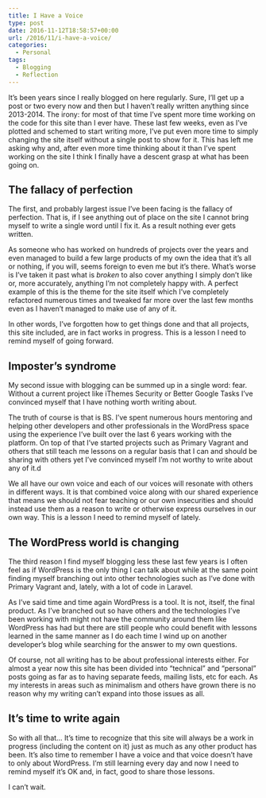 ```yaml
---
title: I Have a Voice
type: post
date: 2016-11-12T18:58:57+00:00
url: /2016/11/i-have-a-voice/
categories:
  - Personal
tags:
  - Blogging
  - Reflection
---
```


It’s been years since I really blogged on here regularly. Sure, I’ll get up a post or two every now and then but I haven’t really written anything since 2013-2014. The irony: for most of that time I’ve spent more time working on the code for this site than I ever have. These last few weeks, even as I’ve plotted and schemed to start writing more, I’ve put even more time to simply changing the site itself without a single post to show for it. This has left me asking why and, after even more time thinking about it than I’ve spent working on the site I think I finally have a descent grasp at what has been going on.

## The fallacy of perfection

The first, and probably largest issue I’ve been facing is the fallacy of perfection. That is, if I see anything out of place on the site I cannot bring myself to write a single word until I fix it. As a result nothing ever gets written.

As someone who has worked on hundreds of projects over the years and even managed to build a few large products of my own the idea that it’s all or nothing, if you will, seems foreign to even me but it’s there. What’s worse is I’ve taken it past what is _broken_ to also cover anything I simply don’t like or, more accurately, anything I’m not completely happy with. A perfect example of this is the theme for the site itself which I’ve completely refactored numerous times and tweaked far more over the last few months even as I haven’t managed to make use of any of it.

In other words, I’ve forgotten how to get things done and that all projects, this site included, are in fact works in progress. This is a lesson I need to remind myself of going forward.

## Imposter’s syndrome

My second issue with blogging can be summed up in a single word: fear. Without a current project like iThemes Security or Better Google Tasks I’ve convinced myself that I have nothing worth writing about.

The truth of course is that is BS. I’ve spent numerous hours mentoring and helping other developers and other professionals in the WordPress space using the experience I’ve built over the last 6 years working with the platform. On top of that I’ve started projects such as Primary Vagrant and others that still teach me lessons on a regular basis that I can and should be sharing with others yet I’ve convinced myself I’m not worthy to write about any of it.d

We all have our own voice and each of our voices will resonate with others in different ways. It is that combined voice along with our shared experience that means we should not fear teaching or our own insecurities and should instead use them as a reason to write or otherwise express ourselves in our own way. This is a lesson I need to remind myself of lately.

## The WordPress world is changing

The third reason I find myself blogging less these last few years is I often feel as if WordPress is the only thing I can talk about while at the same point finding myself branching out into other technologies such as I’ve done with Primary Vagrant and, lately, with a lot of code in Laravel.

As I’ve said time and time again WordPress is a tool. It is not, itself, the final product. As I’ve branched out so have others and the technologies I’ve been working with might not have the community around them like WordPress has had but there are still people who could benefit with lessons learned in the same manner as I do each time I wind up on another developer’s blog while searching for the answer to my own questions.

Of course, not all writing has to be about professional interests either. For almost a year now this site has been divided into “technical” and “personal” posts going as far as to having separate feeds, mailing lists, etc for each. As my interests in areas such as minimalism and others have grown there is no reason why my writing can’t expand into those issues as all.

## It’s time to write again

So with all that… It’s time to recognize that this site will always be a work in progress (including the content on it) just as much as any other product has been. It’s also time to remember I have a voice and that voice doesn’t have to only about WordPress. I’m still learning every day and now I need to remind myself it’s OK and, in fact, good to share those lessons.

I can’t wait.
